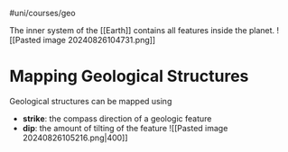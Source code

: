 #uni/courses/geo 

The inner system of the [[Earth]] contains all features inside the planet.
![[Pasted image 20240826104731.png]]

# Mapping Geological Structures

Geological structures can be mapped using
- **strike**: the compass direction of a geologic feature
- **dip**: the amount of tilting of the feature
![[Pasted image 20240826105216.png|400]]
